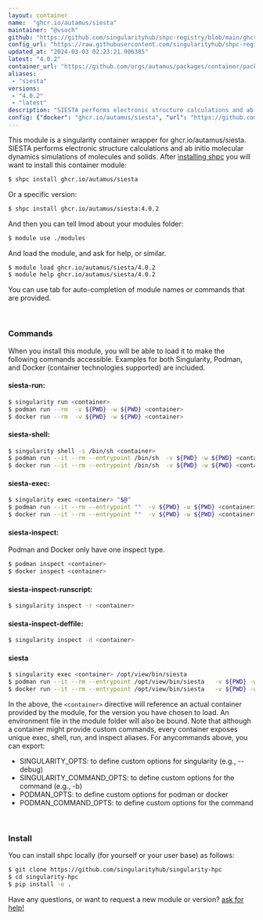 ```yaml
---
layout: container
name:  "ghcr.io/autamus/siesta"
maintainer: "@vsoch"
github: "https://github.com/singularityhub/shpc-registry/blob/main/ghcr.io/autamus/siesta/container.yaml"
config_url: "https://raw.githubusercontent.com/singularityhub/shpc-registry/main/ghcr.io/autamus/siesta/container.yaml"
updated_at: "2024-03-03 02:23:21.906385"
latest: "4.0.2"
container_url: "https://github.com/orgs/autamus/packages/container/package/siesta"
aliases:
 - "siesta"
versions:
 - "4.0.2"
 - "latest"
description: "SIESTA performs electronic structure calculations and ab initio molecular dynamics simulations of molecules and solids."
config: {"docker": "ghcr.io/autamus/siesta", "url": "https://github.com/orgs/autamus/packages/container/package/siesta", "maintainer": "@vsoch", "description": "SIESTA performs electronic structure calculations and ab initio molecular dynamics simulations of molecules and solids.", "latest": {"4.0.2": "sha256:abab7286e84010408829b2c98afb2a927107905164a619f1f06db6b870457463"}, "tags": {"4.0.2": "sha256:abab7286e84010408829b2c98afb2a927107905164a619f1f06db6b870457463", "latest": "sha256:abab7286e84010408829b2c98afb2a927107905164a619f1f06db6b870457463"}, "aliases": {"siesta": "/opt/view/bin/siesta"}}
---
```


This module is a singularity container wrapper for ghcr.io/autamus/siesta.
SIESTA performs electronic structure calculations and ab initio molecular dynamics simulations of molecules and solids.
After [installing shpc](#install) you will want to install this container module:


```bash
$ shpc install ghcr.io/autamus/siesta
```

Or a specific version:

```bash
$ shpc install ghcr.io/autamus/siesta:4.0.2
```

And then you can tell lmod about your modules folder:

```bash
$ module use ./modules
```

And load the module, and ask for help, or similar.

```bash
$ module load ghcr.io/autamus/siesta/4.0.2
$ module help ghcr.io/autamus/siesta/4.0.2
```

You can use tab for auto-completion of module names or commands that are provided.

<br>

### Commands

When you install this module, you will be able to load it to make the following commands accessible.
Examples for both Singularity, Podman, and Docker (container technologies supported) are included.

#### siesta-run:

```bash
$ singularity run <container>
$ podman run --rm  -v ${PWD} -w ${PWD} <container>
$ docker run --rm  -v ${PWD} -w ${PWD} <container>
```

#### siesta-shell:

```bash
$ singularity shell -s /bin/sh <container>
$ podman run --it --rm --entrypoint /bin/sh  -v ${PWD} -w ${PWD} <container>
$ docker run --it --rm --entrypoint /bin/sh  -v ${PWD} -w ${PWD} <container>
```

#### siesta-exec:

```bash
$ singularity exec <container> "$@"
$ podman run --it --rm --entrypoint ""  -v ${PWD} -w ${PWD} <container> "$@"
$ docker run --it --rm --entrypoint ""  -v ${PWD} -w ${PWD} <container> "$@"
```

#### siesta-inspect:

Podman and Docker only have one inspect type.

```bash
$ podman inspect <container>
$ docker inspect <container>
```

#### siesta-inspect-runscript:

```bash
$ singularity inspect -r <container>
```

#### siesta-inspect-deffile:

```bash
$ singularity inspect -d <container>
```


#### siesta

```bash
$ singularity exec <container> /opt/view/bin/siesta
$ podman run --it --rm --entrypoint /opt/view/bin/siesta   -v ${PWD} -w ${PWD} <container> -c " $@"
$ docker run --it --rm --entrypoint /opt/view/bin/siesta   -v ${PWD} -w ${PWD} <container> -c " $@"
```



In the above, the `<container>` directive will reference an actual container provided
by the module, for the version you have chosen to load. An environment file in the
module folder will also be bound. Note that although a container
might provide custom commands, every container exposes unique exec, shell, run, and
inspect aliases. For anycommands above, you can export:

 - SINGULARITY_OPTS: to define custom options for singularity (e.g., --debug)
 - SINGULARITY_COMMAND_OPTS: to define custom options for the command (e.g., -b)
 - PODMAN_OPTS: to define custom options for podman or docker
 - PODMAN_COMMAND_OPTS: to define custom options for the command

<br>

### Install

You can install shpc locally (for yourself or your user base) as follows:

```bash
$ git clone https://github.com/singularityhub/singularity-hpc
$ cd singularity-hpc
$ pip install -e .
```

Have any questions, or want to request a new module or version? [ask for help!](https://github.com/singularityhub/singularity-hpc/issues)